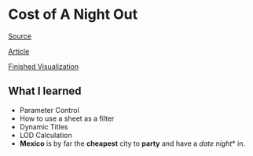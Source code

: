 # Cost of A Night Out 

[Source](https://data.world/makeovermonday/2018w48) 


[Article](https://www.thrillist.com/news/nation/cost-of-a-night-out-cities-around-the-world)


[Finished Visualization](https://public.tableau.com/views/MM2018W48_15798247235100/Dashboard1?:display_count=y&publish=yes&:origin=viz_share_link)


## What I learned

- Parameter Control
- How to use a sheet as a filter
- Dynamic Titles
- LOD Calculation 
- **Mexico** is by far the **cheapest** city to **party** and have a *date night** in. 

